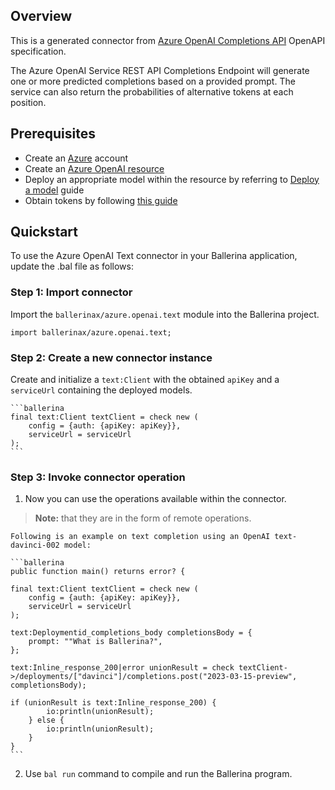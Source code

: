 ## Overview
This is a generated connector from [Azure OpenAI Completions API](https://learn.microsoft.com/en-us/azure/cognitive-services/openai/reference#completions/) OpenAPI specification.

The Azure  OpenAI Service REST API Completions Endpoint will generate one or more predicted completions based on a provided prompt. The service can also return the probabilities of alternative tokens at each position.

## Prerequisites
- Create an [Azure](https://azure.microsoft.com/en-us/features/azure-portal/) account
- Create an [Azure OpenAI resource](https://learn.microsoft.com/en-us/azure/cognitive-services/openai/how-to/create-resource)
- Deploy an appropriate model within the resource by referring to [Deploy a model](https://learn.microsoft.com/en-us/azure/cognitive-services/openai/how-to/create-resource?pivots=web-portal#deploy-a-model) guide
- Obtain tokens by following [this guide](https://learn.microsoft.com/en-us/azure/cognitive-services/openai/reference#authentication)

## Quickstart

To use the Azure OpenAI Text connector in your Ballerina application, update the .bal file as follows:

### Step 1: Import connector
Import the `ballerinax/azure.openai.text` module into the Ballerina project.

```ballerina
import ballerinax/azure.openai.text;
```

### Step 2: Create a new connector instance

Create and initialize a `text:Client` with the obtained `apiKey` and a `serviceUrl` containing the deployed models.

    ```ballerina
    final text:Client textClient = check new (
        config = {auth: {apiKey: apiKey}},
        serviceUrl = serviceUrl
    );
    ```

### Step 3: Invoke connector operation
1. Now you can use the operations available within the connector. 

>**Note:** that they are in the form of remote operations.

    Following is an example on text completion using an OpenAI text-davinci-002 model:

    ```ballerina
    public function main() returns error? {

    final text:Client textClient = check new (
        config = {auth: {apiKey: apiKey}},
        serviceUrl = serviceUrl
    );

    text:Deploymentid_completions_body completionsBody = {
        prompt: ""What is Ballerina?",
    };

    text:Inline_response_200|error unionResult = check textClient->/deployments/["davinci"]/completions.post("2023-03-15-preview", completionsBody);

    if (unionResult is text:Inline_response_200) {
            io:println(unionResult);
        } else {
            io:println(unionResult);
        }
    }
    ```

2. Use `bal run` command to compile and run the Ballerina program.